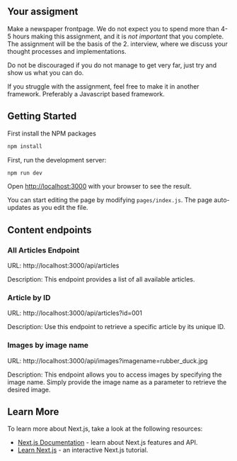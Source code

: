 ## Your assigment

Make a newspaper frontpage. We do not expect you to spend more than 4-5 hours making this assignment, and it is *not important* that you complete.
The assignment will be the basis of the 2. interview, where we discuss your thought processes and implementations.

Do not be discouraged if you do not manage to get very far, just try and show us what you can do.

If you struggle with the assignment, feel free to make it in another framework. Preferably a Javascript based framework.


## Getting Started

First install the NPM packages

```bash
npm install
```

First, run the development server:

```bash
npm run dev
```

Open [http://localhost:3000](http://localhost:3000) with your browser to see the result.

You can start editing the page by modifying `pages/index.js`. The page auto-updates as you edit the file.

## Content endpoints

### All Articles Endpoint

URL: http://localhost:3000/api/articles

Description: This endpoint provides a list of all available articles.

### Article by ID

URL: http://localhost:3000/api/articles?id=001

Description: Use this endpoint to retrieve a specific article by its unique ID.

### Images by image name
URL: http://localhost:3000/api/images?imagename=rubber_duck.jpg

Description: This endpoint allows you to access images by specifying the image name. Simply provide the image name as a parameter to retrieve the desired image.

## Learn More

To learn more about Next.js, take a look at the following resources:

- [Next.js Documentation](https://nextjs.org/docs) - learn about Next.js features and API.
- [Learn Next.js](https://nextjs.org/learn) - an interactive Next.js tutorial.
